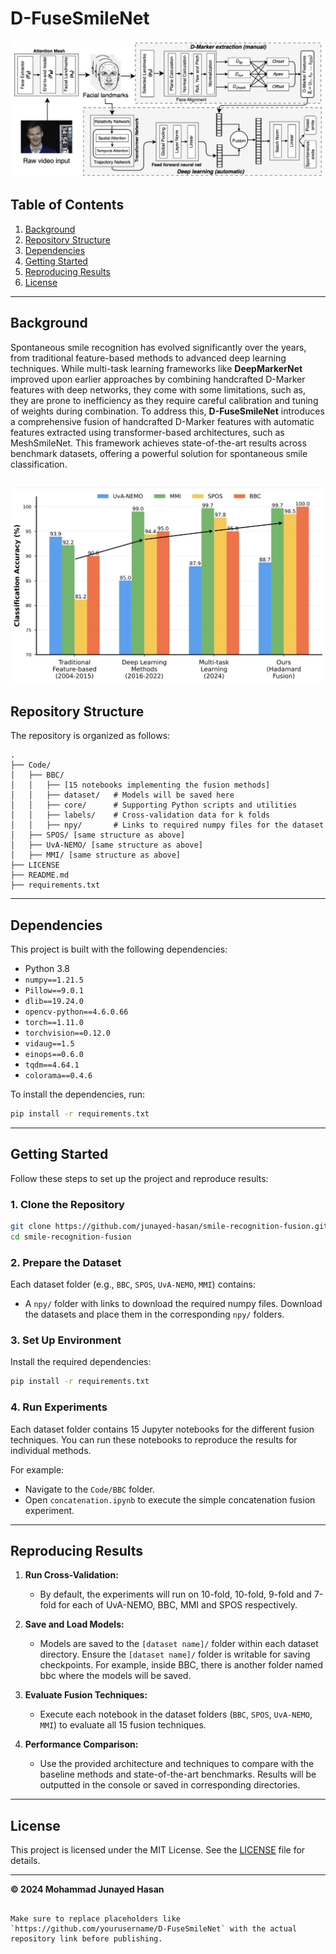 # D-FuseSmileNet

![Architecture Diagram](fusion_archi.png)

## Table of Contents
1. [Background](#background)
2. [Repository Structure](#repository-structure)
3. [Dependencies](#dependencies)
4. [Getting Started](#getting-started)
5. [Reproducing Results](#reproducing-results)
6. [License](#license)

---

## Background

Spontaneous smile recognition has evolved significantly over the years, from traditional feature-based methods to advanced deep learning techniques. While multi-task learning frameworks like **DeepMarkerNet** improved upon earlier approaches by combining handcrafted D-Marker features with deep networks, they come with some limitations, such as, they are prone to inefficiency as they require careful calibration and tuning of weights during combination. To address this, **D-FuseSmileNet** introduces a comprehensive fusion of handcrafted D-Marker features with automatic features extracted using transformer-based architectures, such as MeshSmileNet. This framework achieves state-of-the-art results across benchmark datasets, offering a powerful solution for spontaneous smile classification.

![Performance progression](performance_progression.png)
---

## Repository Structure

The repository is organized as follows:
```
.
├── Code/
│   ├── BBC/
│   │   ├── [15 notebooks implementing the fusion methods]
│   │   ├── dataset/   # Models will be saved here
│   │   ├── core/      # Supporting Python scripts and utilities
│   │   ├── labels/    # Cross-validation data for k folds
│   │   ├── npy/       # Links to required numpy files for the dataset
│   ├── SPOS/ [same structure as above]
│   ├── UvA-NEMO/ [same structure as above]
│   ├── MMI/ [same structure as above]
├── LICENSE
├── README.md
├── requirements.txt
```

---

## Dependencies

This project is built with the following dependencies:
- Python 3.8
- `numpy==1.21.5`
- `Pillow==9.0.1`
- `dlib==19.24.0`
- `opencv-python==4.6.0.66`
- `torch==1.11.0`
- `torchvision==0.12.0`
- `vidaug==1.5`
- `einops==0.6.0`
- `tqdm==4.64.1`
- `colorama==0.4.6`

To install the dependencies, run:
```bash
pip install -r requirements.txt
```

---

## Getting Started

Follow these steps to set up the project and reproduce results:

### 1. Clone the Repository
```bash
git clone https://github.com/junayed-hasan/smile-recognition-fusion.git
cd smile-recognition-fusion
```

### 2. Prepare the Dataset
Each dataset folder (e.g., `BBC`, `SPOS`, `UvA-NEMO`, `MMI`) contains:
- A `npy/` folder with links to download the required numpy files. Download the datasets and place them in the corresponding `npy/` folders.

### 3. Set Up Environment
Install the required dependencies:
```bash
pip install -r requirements.txt
```

### 4. Run Experiments
Each dataset folder contains 15 Jupyter notebooks for the different fusion techniques. You can run these notebooks to reproduce the results for individual methods.

For example:
- Navigate to the `Code/BBC` folder.
- Open `concatenation.ipynb` to execute the simple concatenation fusion experiment.

---

## Reproducing Results

1. **Run Cross-Validation:**
   - By default, the experiments will run on 10-fold, 10-fold, 9-fold and 7-fold for each of UvA-NEMO, BBC, MMI and SPOS respectively. 

2. **Save and Load Models:**
   - Models are saved to the `[dataset name]/` folder within each dataset directory. Ensure the `[dataset name]/` folder is writable for saving checkpoints. For example, inside BBC, there is another folder named bbc where the models will be saved.

3. **Evaluate Fusion Techniques:**
   - Execute each notebook in the dataset folders (`BBC`, `SPOS`, `UvA-NEMO`, `MMI`) to evaluate all 15 fusion techniques.

4. **Performance Comparison:**
   - Use the provided architecture and techniques to compare with the baseline methods and state-of-the-art benchmarks. Results will be outputted in the console or saved in corresponding directories.

---

## License

This project is licensed under the MIT License. See the [LICENSE](LICENSE) file for details.

---

**© 2024 Mohammad Junayed Hasan**
```

Make sure to replace placeholders like `https://github.com/yourusername/D-FuseSmileNet` with the actual repository link before publishing.
